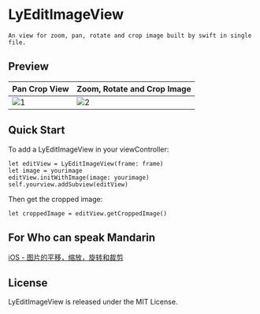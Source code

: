 # LyEditImageView

```
An view for zoom, pan, rotate and crop image built by swift in single file.
```
## Preview

Pan Crop View | Zoom, Rotate and Crop Image
---|---
![1](https://github.com/Thanatos-L/Playground/tree/master/LyEditImageView/readme/1.gif) | ![2](https://github.com/Thanatos-L/Playground/tree/master/LyEditImageView/readme/2.gif)

## Quick Start

To add a LyEditImageView in your viewController:
```
let editView = LyEditImageView(frame: frame)
let image = yourimage
editView.initWithImage(image: yourimage)
self.yourview.addSubview(editView)
```

Then get the cropped image:
```
let croppedImage = editView.getCroppedImage()

```
## For Who can speak Mandarin

[iOS - 图片的平移，缩放，旋转和裁剪](http://www.jianshu.com/p/fbe503234e35)

## License
LyEditImageView is released under the MIT License.
